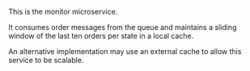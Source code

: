 This is the monitor microservice.

It consumes order messages from the queue and maintains a sliding window of the last ten orders per state in a local cache.

An alternative implementation may use an external cache to allow this service to be scalable.